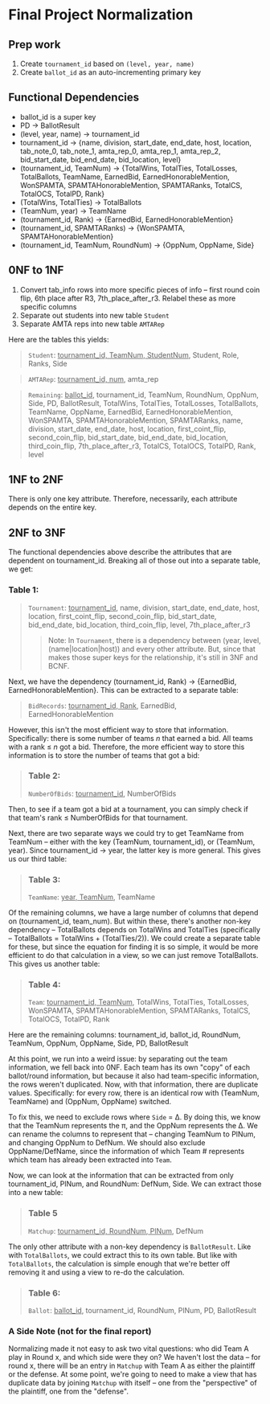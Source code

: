 # Final Project Normalization
## Prep work
1. Create `tournament_id` based on `(level, year, name)` 
2. Create `ballot_id` as an auto-incrementing primary key

## Functional Dependencies
- ballot_id is a super key
- PD -> BallotResult
- (level, year, name) -> tournament_id
- tournament_id -> {name, division, start_date, end_date, host, location, tab_note_0, tab_note_1, amta_rep_0, amta_rep_1, amta_rep_2, bid_start_date, bid_end_date, bid_location, level}
- (tournament_id, TeamNum) -> {TotalWins, TotalTies, TotalLosses, TotalBallots, TeamName, EarnedBid, EarnedHonorableMention, WonSPAMTA, SPAMTAHonorableMention, SPAMTARanks, TotalCS, TotalOCS, TotalPD, Rank}
- (TotalWins, TotalTies) -> TotalBallots
- (TeamNum, year) -> TeamName
- (tournament_id, Rank) -> {EarnedBid, EarnedHonorableMention}
- (tournament_id, SPAMTARanks) -> {WonSPAMTA, SPAMTAHonorableMention}
- (tournament_id, TeamNum, RoundNum) -> {OppNum, OppName, Side}

## 0NF to 1NF
1. Convert tab_info rows into more specific pieces of info – first round coin flip, 6th place after R3, 7th_place_after_r3. Relabel these as more specific columns
2. Separate out students into new table `Student`
3. Separate AMTA reps into new table `AMTARep`

Here are the tables this yields:

> `Student`: <u>tournament_id, TeamNum, StudentNum</u>, Student, Role, Ranks, Side

> `AMTARep`: <u>tournament_id, num</u>, amta_rep

> `Remaining`: <u>ballot_id</u>, tournament_id, TeamNum, RoundNum, OppNum, Side, PD, BallotResult, TotalWins, TotalTies, TotalLosses, TotalBallots, TeamName, OppName, EarnedBid, EarnedHonorableMention, WonSPAMTA, SPAMTAHonorableMention, SPAMTARanks, name, division, start_date, end_date, host, location, first_coint_flip, second_coin_flip, bid_start_date, bid_end_date, bid_location, third_coin_flip, 7th_place_after_r3, TotalCS, TotalOCS, TotalPD, Rank, level

## 1NF to 2NF
There is only one key attribute. Therefore, necessarily, each attribute depends on the entire key.

## 2NF to 3NF
The functional dependencies above describe the attributes that are dependent on tournament_id. Breaking all of those out into a separate table, we get:

### Table 1: 
> `Tournament`: <u>tournament_id</u>, name, division, start_date, end_date, host, location, first_coint_flip, second_coin_flip, bid_start_date, bid_end_date, bid_location, third_coin_flip, level, 7th_place_after_r3
>> Note: In `Tournament`, there is a dependency between (year, level, (name|location|host)) and every other attribute. But, since that makes those super keys for the relationship, it's still in 3NF and BCNF.

Next, we have the dependency (tournament_id, Rank) -> {EarnedBid, EarnedHonorableMention}. This can be extracted to a separate table:

> `BidRecords`: <u>tournament_id, Rank</u>, EarnedBid, EarnedHonorableMention

However, this isn't the most efficient way to store that information. Specifically: there is some number of teams _n_ that earned a bid. All teams with a rank ≤ _n_ got a bid. Therefore, the more efficient way to store this information is to store the number of teams that got a bid:

> ### Table 2:
> `NumberOfBids`: <u>tournament_id</u>, NumberOfBids

Then, to see if a team got a bid at a tournament, you can simply check if that team's rank ≤ NumberOfBids for that tournament.

Next, there are two separate ways we could try to get TeamName from TeamNum – either with the key (TeamNum, tournament_id), or (TeamNum, year). Since tournament_id -> year, the latter key is more general. This gives us our third table:

> ### Table 3:
> `TeamName`: <u>year, TeamNum</u>, TeamName

Of the remaining columns, we have a large number of columns that depend on (tournament_id, team_num). But within these, there's another non-key dependency – TotalBallots depends on TotalWins and TotalTies (specifically – TotalBallots = TotalWins + (TotalTies/2)). We could create a separate table for these, but since the equation for finding it is so simple, it would be more efficient to do that calculation in a view, so we can just remove TotalBallots. This gives us another table:

> ### Table 4: 
> `Team`: <u>tournament_id, TeamNum</u>, TotalWins, TotalTies, TotalLosses, WonSPAMTA, SPAMTAHonorableMention, SPAMTARanks, TotalCS, TotalOCS, TotalPD, Rank

Here are the remaining columns: tournament_id, ballot_id, RoundNum, TeamNum, OppNum, OppName, Side, PD, BallotResult

At this point, we run into a weird issue: by separating out the team information, we fell back into 0NF. Each team has its own "copy" of each ballot/round information, but because it also had team-specific information, the rows weren't duplicated. Now, with that information, there are duplicate values. Specifically: for every row, there is an identical row with (TeamNum, TeamName) and (OppNum, OppName) switched.

To fix this, we need to exclude rows where `Side` = ∆. By doing this, we know that the TeamNum represents the π, and the OppNum represents the ∆. We can rename the columns to represent that – changing TeamNum to PlNum, and changing OppNum to DefNum. We should also exclude OppName/DefName, since the information of which Team # represents which team has already been extracted into `Team`.

Now, we can look at the information that can be extracted from only tournament_id, PlNum, and RoundNum: DefNum, Side. We can extract those into a new table:

> ### Table 5
> `Matchup`: <u>tournament_id, RoundNum, PlNum</u>, DefNum

The only other attribute with a non-key dependency is `BallotResult`. Like with `TotalBallots`, we could extract this to its own table. But like with `TotalBallots`, the calculation is simple enough that we're better off removing it and using a view to re-do the calculation.

> ### Table 6:
> `Ballot`: <u>ballot_id</u>, tournament_id, RoundNum, PlNum, PD, BallotResult

### A Side Note (not for the final report)
Normalizing made it not easy to ask two vital questions: who did Team A play in Round x, and which side were they on? We haven't lost the data – for round x, there will be an entry in `Matchup` with Team A as either the plaintiff or the defense. At some point, we're going to need to make a view that has duplicate data by joining `Matchup` with itself – one from the "perspective" of the plaintiff, one from the "defense".

